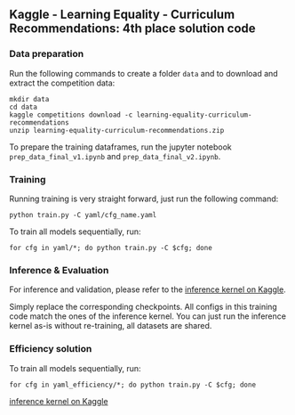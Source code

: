 ## Kaggle - Learning Equality - Curriculum Recommendations: 4th place solution code

### Data preparation

Run the following commands to create a folder `data` and to download and extract the competition data:
```
mkdir data
cd data
kaggle competitions download -c learning-equality-curriculum-recommendations
unzip learning-equality-curriculum-recommendations.zip
```

To prepare the training dataframes, run the jupyter notebook `prep_data_final_v1.ipynb` and `prep_data_final_v2.ipynb`.

### Training

Running training is very straight forward, just run the following command:

`python train.py -C yaml/cfg_name.yaml`

To train all models sequentially, run:

`for cfg in yaml/*; do python train.py -C $cfg; done`

### Inference & Evaluation

For inference and validation, please refer to the [inference kernel on Kaggle](https://www.kaggle.com/code/ilu000/curriculum-4th-place-solution).

Simply replace the corresponding checkpoints. 
All configs in this training code match the ones of the inference kernel.
You can just run the inference kernel as-is without re-training, all datasets are shared.

### Efficiency solution

To train all models sequentially, run:

`for cfg in yaml_efficiency/*; do python train.py -C $cfg; done`

[inference kernel on Kaggle](https://www.kaggle.com/code/philippsinger/efficiency-blend-v1)
